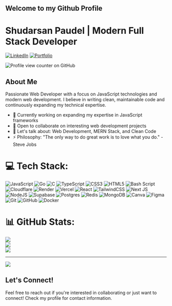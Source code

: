 ## Welcome to my Github Profile

# Shudarsan Paudel | Modern Full Stack Developer
[![LinkedIn](https://img.shields.io/badge/-LinkedIn-0A66C2?style=flat&logo=linkedin&logoColor=white)](https://www.linkedin.com/in/shudarsan-paudel-8bb84a28a/)
[![Portfolio](https://img.shields.io/badge/-Portfolio-000000?style=flat&logo=react&logoColor=white)](https://shudarsanpaudel.com.np/)


![Profile view counter on GitHub](https://komarev.com/ghpvc/?username=smokeyshawn18)

## About Me
Passionate  Web Developer with a focus on JavaScript technologies and modern web development. I believe in writing clean, maintainable code and continuously expanding my technical expertise.
- 🔭 Currently working on expanding my expertise in JavaScript frameworks
- 👯 Open to collaborate on interesting web development projects
- 💬 Let's talk about: Web Development, MERN Stack, and Clean Code
- ⚡ Philosophy: "The only way to do great work is to love what you do." - Steve Jobs



# 💻 Tech Stack:
![JavaScript](https://img.shields.io/badge/javascript-%23323330.svg?style=for-the-badge&logo=javascript&logoColor=%23F7DF1E) ![Go](https://img.shields.io/badge/go-%2300ADD8.svg?style=for-the-badge&logo=go&logoColor=white) ![C](https://img.shields.io/badge/c-%2300599C.svg?style=for-the-badge&logo=c&logoColor=white) ![TypeScript](https://img.shields.io/badge/typescript-%23007ACC.svg?style=for-the-badge&logo=typescript&logoColor=white) ![CSS3](https://img.shields.io/badge/css3-%231572B6.svg?style=for-the-badge&logo=css3&logoColor=white) ![HTML5](https://img.shields.io/badge/html5-%23E34F26.svg?style=for-the-badge&logo=html5&logoColor=white) ![Bash Script](https://img.shields.io/badge/bash_script-%23121011.svg?style=for-the-badge&logo=gnu-bash&logoColor=white) ![Cloudflare](https://img.shields.io/badge/Cloudflare-F38020?style=for-the-badge&logo=Cloudflare&logoColor=white) ![Render](https://img.shields.io/badge/Render-%46E3B7.svg?style=for-the-badge&logo=render&logoColor=white) ![Vercel](https://img.shields.io/badge/vercel-%23000000.svg?style=for-the-badge&logo=vercel&logoColor=white) ![React](https://img.shields.io/badge/react-%2320232a.svg?style=for-the-badge&logo=react&logoColor=%2361DAFB) ![TailwindCSS](https://img.shields.io/badge/tailwindcss-%2338B2AC.svg?style=for-the-badge&logo=tailwind-css&logoColor=white) ![Next JS](https://img.shields.io/badge/Next-black?style=for-the-badge&logo=next.js&logoColor=white) ![NodeJS](https://img.shields.io/badge/node.js-6DA55F?style=for-the-badge&logo=node.js&logoColor=white) ![Supabase](https://img.shields.io/badge/Supabase-3ECF8E?style=for-the-badge&logo=supabase&logoColor=white) ![Postgres](https://img.shields.io/badge/postgres-%23316192.svg?style=for-the-badge&logo=postgresql&logoColor=white) ![Redis](https://img.shields.io/badge/redis-%23DD0031.svg?style=for-the-badge&logo=redis&logoColor=white) ![MongoDB](https://img.shields.io/badge/MongoDB-%234ea94b.svg?style=for-the-badge&logo=mongodb&logoColor=white) ![Canva](https://img.shields.io/badge/Canva-%2300C4CC.svg?style=for-the-badge&logo=Canva&logoColor=white) ![Figma](https://img.shields.io/badge/figma-%23F24E1E.svg?style=for-the-badge&logo=figma&logoColor=white) ![Git](https://img.shields.io/badge/git-%23F05033.svg?style=for-the-badge&logo=git&logoColor=white) ![GitHub](https://img.shields.io/badge/github-%23121011.svg?style=for-the-badge&logo=github&logoColor=white) ![Docker](https://img.shields.io/badge/docker-%230db7ed.svg?style=for-the-badge&logo=docker&logoColor=white)
# 📊 GitHub Stats:
![](https://github-readme-stats.vercel.app/api?username=smokeyshawn18&theme=github_dark&hide_border=false&include_all_commits=false&count_private=true&v=2)<br/>
![](https://nirzak-streak-stats.vercel.app/?user=smokeyshawn18&theme=github_dark&hide_border=false&v=2)<br/>
![](https://github-readme-stats.vercel.app/api/top-langs/?username=smokeyshawn18&theme=github_dark&hide_border=false&include_all_commits=false&count_private=false&layout=compact&v=2)


---
[![](https://visitcount.itsvg.in/api?id=smokeyshawn18&icon=0&color=0)](https://visitcount.itsvg.in)




<!-- Proudly created with GPRM ( https://gprm.itsvg.in ) -->
## Let's Connect!
Feel free to reach out if you're interested in collaborating or just want to connect! Check my profile for contact information.
